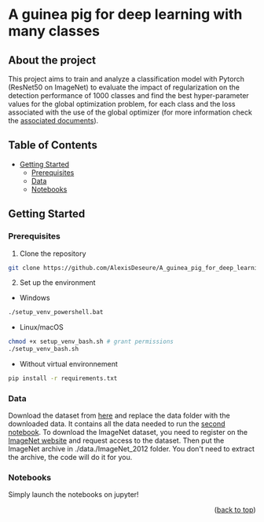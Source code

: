 <a name="readme-top"></a>

# A guinea pig for deep learning with many classes

## About the project

This project aims to train and analyze a classification model with Pytorch (ResNet50 on ImageNet) to evaluate the impact of regularization on the detection performance of 1000 classes and find the best hyper-parameter values for the global optimization problem, for each class and the loss associated with the use of the global optimizer (for more information check the [associated documents](./documents)).

## Table of Contents
- [Getting Started](#getting-started)
  - [Prerequisites](#prerequisites)
  - [Data](#data)
  - [Notebooks](#notebooks)
  

## Getting Started
### Prerequisites
1. Clone the repository
```bash
git clone https://github.com/AlexisDeseure/A_guinea_pig_for_deep_learning_with_many_classes.git
```
2. Set up the environment

* Windows
```bash
./setup_venv_powershell.bat
```
  
* Linux/macOS 
```bash
chmod +x setup_venv_bash.sh # grant permissions
./setup_venv_bash.sh
```

* Without virtual environnement
```bash
pip install -r requirements.txt
```
### Data

Download the dataset from [here](https://1drv.ms/f/s!AvJo9EQgp1WUrewD1KfSCLp8OVZGmA) and replace the data folder with the downloaded data. It contains all the data needed to run the [second notebook](./notebooks/multinomial_logistic_regression_training_multiple_weight_decay.ipynb). To download the ImageNet dataset, you need to register on the [ImageNet website](https://www.image-net.org/challenges/LSVRC/2012/index.php) and request access to the dataset. Then put the ImageNet archive in ./data./ImageNet_2012 folder. You don't need to extract the archive, the code will do it for you. 

### Notebooks
Simply launch the notebooks on jupyter!

<p align="right">(<a href="#readme-top">back to top</a>)</p>
